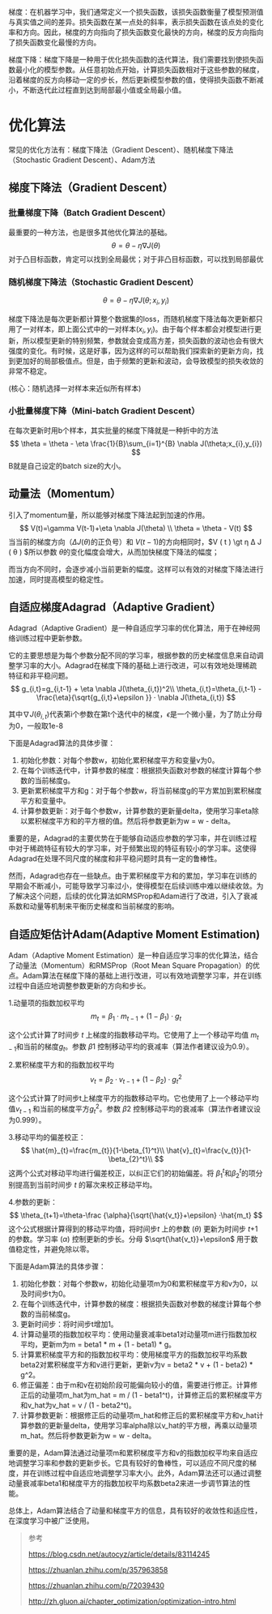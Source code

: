 梯度：在机器学习中，我们通常定义一个损失函数，该损失函数衡量了模型预测值与真实值之间的差异。损失函数在某一点处的斜率，表示损失函数在该点处的变化率和方向。因此，梯度的方向指向了损失函数变化最快的方向，梯度的反方向指向了损失函数变化最慢的方向。

梯度下降：梯度下降是一种用于优化损失函数的迭代算法，我们需要找到使损失函数最小化的模型参数。从任意初始点开始，计算损失函数相对于这些参数的梯度，沿着梯度的反方向移动一定的步长，然后更新模型参数的值，使得损失函数不断减小，不断迭代此过程直到达到局部最小值或全局最小值。



# 优化算法

常见的优化方法有：梯度下降法（Gradient Descent）、随机梯度下降法（Stochastic Gradient Descent）、Adam方法

## 梯度下降法（Gradient Descent）

### 批量梯度下降（Batch Gradient Descent）

最重要的一种方法，也是很多其他优化算法的基础。
$$
\theta = \theta - \eta \nabla J(\theta)
$$
对于凸目标函数，肯定可以找到全局最优；对于非凸目标函数，可以找到局部最优

### 随机梯度下降法（Stochastic Gradient Descent）

$$
\theta = \theta - \eta \nabla J(\theta;x_{i},y_{i})
$$

梯度下降法是每次更新都计算整个数据集的loss，而随机梯度下降法每次更新都只用了一对样本，即上面公式中的一对样本$(x_{i},y_{i})$。由于每个样本都会对模型进行更新，所以模型更新的特别频繁，参数就会变成高方差，损失函数的波动也会有很大强度的变化。有时候，这是好事，因为这样的可以帮助我们探索新的更新方向，找到更加好的局部极值点。但是，由于频繁的更新和波动，会导致模型的损失收敛的非常不稳定。

(核心：随机选择一对样本来近似所有样本)

### 小批量梯度下降（Mini-batch Gradient Descent）

在每次更新时用b个样本，其实批量的梯度下降就是一种折中的方法
$$
\theta = \theta - \eta \frac{1}{B}\sum_{i=1}^{B} \nabla J(\theta;x_{i},y_{i})
$$
B就是自己设定的batch size的大小。

## 动量法（Momentum）

引入了momentum量，所以能够对梯度下降法起到加速的作用。
$$
V(t)=\gamma V(t-1)+\eta \nabla J(\theta) \\
\theta = \theta - V(t)
$$
当当前的梯度方向（$ΔJ(θ)$的正负号）和 $V ( t − 1 )$的方向相同时，$V ( t ) \gt η Δ J ( θ ) $所以参数  $\theta$的变化幅度会增大，从而加快梯度下降法的幅度；

而当方向不同时，会逐步减小当前更新的幅度。这样可以有效的对梯度下降法进行加速，同时提高模型的稳定性。

## 自适应梯度Adagrad（Adaptive Gradient）

Adagrad（Adaptive Gradient）是一种自适应学习率的优化算法，用于在神经网络训练过程中更新参数。

它的主要思想是为每个参数分配不同的学习率，根据参数的历史梯度信息来自动调整学习率的大小。Adagrad在梯度下降的基础上进行改进，可以有效地处理稀疏特征和非平稳问题。
$$
g_{i,t}=g_{i,t-1}  + \eta \nabla J(\theta_{i,t})^2\\
\theta_{i,t}=\theta_{i,t-1}  - \frac{\eta}{\sqrt{g_{i,t}+\epsilon }} · \nabla J(\theta_{i,t})
$$


其中$\nabla J(\theta_{i,t})$代表第i个参数在第t个迭代中的梯度，$\epsilon$是一个微小量，为了防止分母为0，一般取1e-8

下面是Adagrad算法的具体步骤：

1. 初始化参数：对每个参数w，初始化累积梯度平方和变量v为0。
2. 在每个训练迭代中，计算参数的梯度：根据损失函数对参数的梯度计算每个参数的当前梯度g。
3. 更新累积梯度平方和g：对于每个参数w，将当前梯度g的平方累加到累积梯度平方和变量中。
4. 计算参数更新：对于每个参数w，计算参数的更新量delta，使用学习率eta除以累积梯度平方和的平方根的值。然后将参数更新为w = w - delta。

重要的是，Adagrad的主要优势在于能够自动适应参数的学习率，并在训练过程中对于稀疏特征有较大的学习率，对于频繁出现的特征有较小的学习率。这使得Adagrad在处理不同尺度的梯度和非平稳问题时具有一定的鲁棒性。

然而，Adagrad也存在一些缺点。由于累积梯度平方和的累加，学习率在训练的早期会不断减小，可能导致学习率过小，使得模型在后续训练中难以继续收敛。为了解决这个问题，后续的优化算法如RMSProp和Adam进行了改进，引入了衰减系数和动量等机制来平衡历史梯度和当前梯度的影响。

## 自适应矩估计Adam(Adaptive Moment Estimation)

Adam（Adaptive Moment Estimation）是一种自适应学习率的优化算法，结合了动量法（Momentum）和RMSProp（Root Mean Square Propagation）的优点。Adam算法在梯度下降的基础上进行改进，可以有效地调整学习率，并在训练过程中自适应地调整参数更新的方向和步长。

1.动量项的指数加权平均
$$
m_{t}=β_{1}⋅m_{t−1}+(1−β_{1})⋅g_{t}
$$

这个公式计算了时间步 *t* 上梯度的指数移动平均。它使用了上一个移动平均值 $m_{t-1}$和当前的梯度$g_t$。参数 *β*1 控制移动平均的衰减率（算法作者建议设为0.9）。

2.累积梯度平方和的指数加权平均
$$
v_{t}=\beta_{2}·v_{t-1}+(1-\beta_2)·g_{t}^2
$$

这个公式计算了时间步t上梯度平方的指数移动平均。它也使用了上一个移动平均值$v_{t-1}$ 和当前的梯度平方${g_{t}^2}$。参数 *β*2 控制移动平均的衰减率（算法作者建议设为0.999）。

3.移动平均的偏差校正：
$$
\hat{m}_{t}=\frac{m_{t}}{1-\beta_{1}^t}\\
\hat{v}_{t}=\frac{v_{t}}{1-\beta_{2}^t}\\
$$
这两个公式对移动平均进行偏差校正，以纠正它们的初始偏差。将 $\beta_{1}^t$和$\beta_{2}^t$的项分别提高到当前时间步 *t* 的幂次来校正移动平均。

4.参数的更新：
$$
\theta_{t+1}=\theta-\frac {\alpha}{\sqrt{\hat{v_t}}+\epsilon} ·\hat{m_t}
$$
这个公式根据计算得到的移动平均值，将时间步*t* 上的参数 (*θ*) 更新为时间步 *t*+1 的参数。学习率 (*α*) 控制更新的步长。分母 $\sqrt{\hat{v_t}}+\epsilon$ 用于数值稳定性，并避免除以零。

下面是Adam算法的具体步骤：

1. 初始化参数：对每个参数w，初始化动量项m为0和累积梯度平方和v为0，以及时间步t为0。
2. 在每个训练迭代中，计算参数的梯度：根据损失函数对参数的梯度计算每个参数的当前梯度g。
3. 更新时间步：将时间步t增加1。
4. 计算动量项的指数加权平均：使用动量衰减率beta1对动量项m进行指数加权平均，更新m为m = beta1 * m + (1 - beta1) * g。
5. 计算累积梯度平方和的指数加权平均：使用梯度平方的指数加权平均系数beta2对累积梯度平方和v进行更新，更新v为v = beta2 * v + (1 - beta2) * g^2。
6. 修正偏差：由于m和v在初始阶段可能偏向较小的值，需要进行修正。计算修正后的动量项m_hat为m_hat = m / (1 - beta1^t)，计算修正后的累积梯度平方和v_hat为v_hat = v / (1 - beta2^t)。
7. 计算参数更新：根据修正后的动量项m_hat和修正后的累积梯度平方和v_hat计算参数的更新量delta，使用学习率alpha除以v_hat的平方根，再乘以动量项m_hat。然后将参数更新为w = w - delta。

重要的是，Adam算法通过动量项m和累积梯度平方和v的指数加权平均来自适应地调整学习率和参数的更新步长。它具有较好的鲁棒性，可以适应不同尺度的梯度，并在训练过程中自适应地调整学习率大小。此外，Adam算法还可以通过调整动量衰减率beta1和梯度平方的指数加权平均系数beta2来进一步调节算法的性能。

总体上，Adam算法结合了动量和梯度平方的信息，具有较好的收敛性和适应性，在深度学习中被广泛使用。









> 参考
>
> https://blog.csdn.net/autocyz/article/details/83114245
>
> https://zhuanlan.zhihu.com/p/357963858
>
> https://zhuanlan.zhihu.com/p/72039430
>
> http://zh.gluon.ai/chapter_optimization/optimization-intro.html